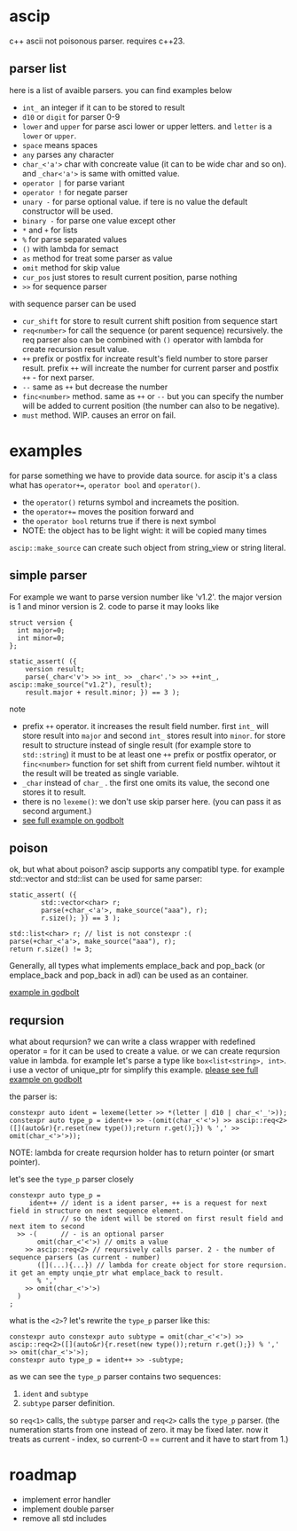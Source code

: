 # ascip
c++ ascii not poisonous parser. requires c++23.
## parser list
here is a list of avaible parsers. you can find examples below
- `int_` an integer if it can to be stored to result
- `d10` or `digit` for parser 0-9
- `lower` and `upper` for parse asci lower or upper letters. and `letter` is a `lower` or `upper`.
- `space` means spaces
- `any` parses any character
- `char_<'a'>` char with concreate value (it can to be wide char and so on). and `_char<'a'>` is same with omitted value.
- `operator |` for parse variant
- `operator !` for negate parser
- `unary -` for parse optional value. if tere is no value the default constructor will be used.
- `binary -` for parse one value except other
- `*` and `+` for lists
- `%` for parse separated values
- `()` with lambda for semact
- `as` method for treat some parser as value
- `omit` method for skip value
- `cur_pos` just stores to result current position, parse nothing
- `>>` for sequence parser

with sequence parser can be used
- `cur_shift` for store to result current shift position from sequence start
- `req<number>` for call the sequence (or parent sequence) recursively. the req parser also can be combined with `()` operator with lambda for create recursion result value.
- `++` prefix or postfix for increate result's field number to store parser result. prefix `++` will increate the number for current parser and postfix `++` - for next parser.
- `--` same as `++` but decrease the number
- `finc<number>` method. same as `++` or `--` but you can specify the number will be added to current position (the number can also to be negative).
- `must` method. WIP. causes an error on fail.

# examples

for parse something we have to provide data source. for ascip it's a class what has `operator+=`, `operator bool` and `operator()`.
- the `operator()` returns symbol and increamets the position.
- the `operator+=` moves the position forward and
- the `operator bool` returns true if there is next symbol
- NOTE: the object has to be light wight: it will be copied many times

`ascip::make_source` can create such object from string_view or string literal.

## simple parser

For example we want to parse version number like 'v1.2'.  the major version is 1 and minor version is 2. code to parse it may looks like
```
struct version {
  int major=0;
  int minor=0;
};

static_assert( ({
    version result;
    parse(_char<'v'> >> int_ >> _char<'.'> >> ++int_, ascip::make_source("v1.2"), result);
    result.major + result.minor; }) == 3 );
```

note
- prefix `++` operator. it increases the result field number. first `int_` will store result into `major` and second `int_` stores result into `minor`. for store result to structure instead of single result (for example store to `std::string`) it must to be at least one `++` prefix or postfix operator, or `finc<number>` function for set shift from current field number. wihtout it the result will be treated as single variable.
- `_char` instead of `char_` . the first one omits its value, the second one stores it to result.
- there is no `lexeme()`: we don't use skip parser here. (you can pass it as second argument.)
- [see full example on godbolt](https://godbolt.org/#g:!((g:!((g:!((h:codeEditor,i:(filename:'1',fontScale:14,fontUsePx:'0',j:1,lang:c%2B%2B,selection:(endColumn:90,endLineNumber:13,positionColumn:90,positionLineNumber:13,selectionStartColumn:90,selectionStartLineNumber:13,startColumn:90,startLineNumber:13),source:'%23include+%3Chttps://raw.githack.com/zerhud/ascip/master/ascip.hpp%3E%0A%0A%0Astruct+version+%7B%0A++int+major%3D0%3B%0A++int+minor%3D0%3B%0A%7D%3B%0A%0Ausing+ascip::_char%3B%0Ausing+ascip::int_%3B%0Ausing+ascip::make_source%3B%0A%0Aconstexpr+auto+ver+%3D+lexeme(_char%3C!'v!'%3E+%3E%3E+int_+%3E%3E+_char%3C!'.!'%3E+%3E%3E+%2B%2Bint_)%3B+//+other+variant%0A%0Aconstexpr+void+fnc_must_to_be_constexpr()+%7B%0A++static_assert(+(%7B%0A++++version+result%3B%0A++++parse(_char%3C!'v!'%3E+%3E%3E+int_+%3E%3E+_char%3C!'.!'%3E+%3E%3E+%2B%2Bint_,+ascip::make_source(%22v1.2%22),+result)%3B%0A++++result.major+%2B+result.minor%3B+%7D)+%3D%3D+3+)%3B%0A%7D%0A%0Aint+main(int,char**)+%7B%0A++return+0%3B%0A%7D'),l:'5',n:'0',o:'C%2B%2B+source+%231',t:'0')),k:100,l:'4',m:50,n:'0',o:'',s:0,t:'0'),(g:!((g:!((h:compiler,i:(compiler:g131,deviceViewOpen:'1',filters:(b:'0',binary:'1',binaryObject:'1',commentOnly:'0',debugCalls:'1',demangle:'0',directives:'0',execute:'1',intel:'0',libraryCode:'0',trim:'1'),flagsViewOpen:'1',fontScale:14,fontUsePx:'0',j:1,lang:c%2B%2B,libs:!(),options:'-std%3Dc%2B%2B23',overrides:!(),selection:(endColumn:1,endLineNumber:1,positionColumn:1,positionLineNumber:1,selectionStartColumn:1,selectionStartLineNumber:1,startColumn:1,startLineNumber:1),source:1),l:'5',n:'0',o:'+x86-64+gcc+13.1+(Editor+%231)',t:'0')),header:(),k:50,l:'4',m:50,n:'0',o:'',s:0,t:'0'),(g:!((h:output,i:(compilerName:'x86-64+gcc+13.1',editorid:1,fontScale:14,fontUsePx:'0',j:1,wrap:'1'),l:'5',n:'0',o:'Output+of+x86-64+gcc+13.1+(Compiler+%231)',t:'0')),header:(),k:50,l:'4',n:'0',o:'',s:0,t:'0')),l:'2',m:50,n:'0',o:'',t:'0')),l:'3',n:'0',o:'',t:'0')),version:4)

## poison
ok, but what about poison? ascip supports any compatibl type. for example std::vector and std::list can be used for same parser:

```
static_assert( ({
        std::vector<char> r;
        parse(+char_<'a'>, make_source("aaa"), r);
        r.size(); }) == 3 );

std::list<char> r; // list is not constexpr :(
parse(+char_<'a'>, make_source("aaa"), r);
return r.size() != 3;
```

Generally, all types what implements emplace_back and pop_back (or emplace_back and pop_back in adl) can be used as an container.

[example in godbolt](https://godbolt.org/#g:!((g:!((g:!((h:codeEditor,i:(filename:'1',fontScale:14,fontUsePx:'0',j:2,lang:c%2B%2B,selection:(endColumn:26,endLineNumber:16,positionColumn:26,positionLineNumber:16,selectionStartColumn:5,selectionStartLineNumber:9,startColumn:5,startLineNumber:9),source:'%23include+%3Ctuple%3E%0A%23include+%3Clist%3E%0A%23include+%3Cvector%3E%0A%23include+%3Chttps://raw.githack.com/zerhud/ascip/master/ascip.hpp%3E%0A%0Aint+main(int,char**)+%7B%0A++++using+ascip::char_%3B%0A++++using+ascip::make_source%3B%0A++++static_assert(+(%7B%0A++++++++std::vector%3Cchar%3E+r%3B%0A++++++++parse(%2Bchar_%3C!'a!'%3E,+make_source(%22aaa%22),+r)%3B%0A++++++++r.size()%3B+%7D)+%3D%3D+3+)%3B%0A%0A++++std::list%3Cchar%3E+r%3B%0A++++parse(%2Bchar_%3C!'a!'%3E,+make_source(%22aaa%22),+r)%3B%0A++++return+r.size()+!!%3D+3%3B%0A%7D'),l:'5',n:'0',o:'C%2B%2B+source+%232',t:'0'),(h:compiler,i:(compiler:g131,deviceViewOpen:'1',filters:(b:'0',binary:'1',binaryObject:'1',commentOnly:'0',debugCalls:'1',demangle:'0',directives:'0',execute:'1',intel:'0',libraryCode:'0',trim:'1'),flagsViewOpen:'1',fontScale:14,fontUsePx:'0',j:1,lang:c%2B%2B,libs:!(),options:'-std%3Dc%2B%2B23',overrides:!(),selection:(endColumn:1,endLineNumber:1,positionColumn:1,positionLineNumber:1,selectionStartColumn:1,selectionStartLineNumber:1,startColumn:1,startLineNumber:1),source:2),l:'5',n:'0',o:'+x86-64+gcc+13.1+(Editor+%232)',t:'0')),header:(),k:100,l:'4',m:50,n:'0',o:'',s:0,t:'0'),(g:!((h:output,i:(compilerName:'x86-64+gcc+13.1',editorid:2,fontScale:14,fontUsePx:'0',j:1,wrap:'1'),l:'5',n:'0',o:'Output+of+x86-64+gcc+13.1+(Compiler+%231)',t:'0')),header:(),l:'4',m:50,n:'0',o:'',s:0,t:'0')),l:'3',n:'0',o:'',t:'0')),version:4)

## reqursion
what about reqursion? we can write a class wrapper with redefined operator = for it can be used to create a value. or we can create reqursion value in lambda. for example let's parse a type like `box<list<string>, int>`. i use a vector of unique_ptr for simplify this example. [please see full example on godbolt](https://godbolt.org/#g:!((g:!((g:!((h:codeEditor,i:(filename:'1',fontScale:14,fontUsePx:'0',j:1,lang:c%2B%2B,selection:(endColumn:122,endLineNumber:22,positionColumn:122,positionLineNumber:22,selectionStartColumn:122,selectionStartLineNumber:22,startColumn:122,startLineNumber:22),source:'%23include+%3Cstring%3E%0A%23include+%3Cvector%3E%0A%23include+%3Cmemory%3E%0A%0A%23include+%3Chttps://raw.githack.com/zerhud/ascip/master/ascip.hpp%3E%0A%0Astruct+type+%7B%0A%09std::string+name%3B%0A%09std::vector%3Cstd::unique_ptr%3Ctype%3E%3E+sub_types%3B%0A%7D%3B%0A%0A%0Aint+main(int,char**)+%7B%0A++++using+ascip::d10%3B%0A++++using+ascip::char_%3B%0A++++using+ascip::letter%3B%0A%0A++++constexpr+auto+ident+%3D+lexeme(letter+%3E%3E+*(letter+%7C+d10+%7C+char_%3C!'_!'%3E))%3B%0A%09static_assert(+(%7B+std::string+r%3Bparse(ident,+ascip::make_source(%22ok%22),+r)%3B%0A++++++++(r%5B0%5D+%3D%3D+!'o!')+%2B+(2+*(r%5B1%5D%3D%3D!'k!'))%3B+%7D)+%3D%3D+3,+%22can+parser+ident%22)%3B%0A%0A++++constexpr+auto+type_p+%3D+(ident%2B%2B+%3E%3E+-(omit(char_%3C!'%3C!'%3E)+%3E%3E+ascip::req%3C2%3E(%5B%5D(auto%26r)%7Br.reset(new+type())%3Breturn+r.get()%3B%7D)+%25+!',!'+%3E%3E+omit(char_%3C!'%3E!'%3E)))%3B%0A%09static_assert(+(%7Btype+r%3Bparse(type_p,+-ascip::omit(%2Bascip::space),+ascip::make_source(%22a%22),+r)%3Br.name%5B0%5D%3B%7D)+%3D%3D+!'a!'+)%3B%0A%09static_assert(+(%7Btype+r%3Bparse(type_p,+-ascip::omit(%2Bascip::space),+ascip::make_source(%22a%3Cb,c%3E%22),+r)%3B%0A%09%09(r.sub_types%5B0%5D-%3Ename%5B0%5D+%3D%3D+!'b!')+%2B+(2+*+(r.sub_types%5B1%5D-%3Ename%5B0%5D%3D%3D!'c!'))%3B%7D)+%3D%3D+3+)%3B%0A%0A++++static_assert(+(%7Btype+r%3Bparse(type_p,+-ascip::omit(%2Bascip::space),+ascip::make_source(%22box%3Clist%3Cstring%3E,int%3E%22),+r)%3B%0A%09%09(r.sub_types%5B0%5D-%3Esub_types%5B0%5D-%3Ename+%3D%3D+%22string%22)+%2B+(2+*+(r.sub_types%5B1%5D-%3Ename%3D%3D%22int%22))%3B%7D)+%3D%3D+3+)%3B%0A%0A++++return+0%3B%0A%7D'),l:'5',n:'0',o:'C%2B%2B+source+%231',t:'0')),k:50,l:'4',n:'0',o:'',s:0,t:'0'),(g:!((g:!((h:compiler,i:(compiler:g131,deviceViewOpen:'1',filters:(b:'0',binary:'1',binaryObject:'1',commentOnly:'0',debugCalls:'1',demangle:'0',directives:'0',execute:'1',intel:'0',libraryCode:'0',trim:'1'),flagsViewOpen:'1',fontScale:14,fontUsePx:'0',j:1,lang:c%2B%2B,libs:!(),options:'-std%3Dc%2B%2B23',overrides:!(),selection:(endColumn:1,endLineNumber:1,positionColumn:1,positionLineNumber:1,selectionStartColumn:1,selectionStartLineNumber:1,startColumn:1,startLineNumber:1),source:1),l:'5',n:'0',o:'+x86-64+gcc+13.1+(Editor+%231)',t:'0')),k:50,l:'4',m:50,n:'0',o:'',s:0,t:'0'),(g:!((h:output,i:(editorid:1,fontScale:14,fontUsePx:'0',j:1,wrap:'1'),l:'5',n:'0',o:'Output+of+x86-64+gcc+13.1+(Compiler+%231)',t:'0')),header:(),l:'4',m:50,n:'0',o:'',s:0,t:'0')),k:50,l:'3',n:'0',o:'',t:'0')),l:'2',n:'0',o:'',t:'0')),version:4)

the parser is:
```
constexpr auto ident = lexeme(letter >> *(letter | d10 | char_<'_'>));
constexpr auto type_p = ident++ >> -(omit(char_<'<'>) >> ascip::req<2>([](auto&r){r.reset(new type());return r.get();}) % ',' >> omit(char_<'>'>));
```
NOTE: lambda for create reqursion holder has to return pointer (or smart pointer).

let's see the `type_p` parser closely
```
constexpr auto type_p =
     ident++ // ident is a ident parser, ++ is a request for next field in structure on next sequence element.
             // so the ident will be stored on first result field and next item to second
  >> -(      // - is an optional parser
       omit(char_<'<'>) // omits a value
    >> ascip::req<2> // reqursively calls parser. 2 - the number of sequence parsers (as current - number)
       ([](...){...}) // lambda for create object for store reqursion. it get an empty unqie_ptr what emplace_back to result.
       % ','
    >> omit(char_<'>'>)
  )
;
```
what is the `<2>`? let's rewrite the `type_p` parser like this:
```
constexpr auto constexpr auto subtype = omit(char_<'<'>) >> ascip::req<2>([](auto&r){r.reset(new type());return r.get();}) % ',' >> omit(char_<'>'>);
constexpr auto type_p = ident++ >> -subtype;
```
as we can see the `type_p` parser contains two sequences: 
1. `ident` and `subtype`
2. `subtype` parser definition.

so `req<1>` calls, the `subtype` parser and `req<2>` calls the `type_p` parser. (the numeration starts from one instead of zero. it may be fixed later. now it treats as current - index, so current-0 == current and it have to start from 1.)


# roadmap
- implement error handler
- implement double parser
- remove all std includes
